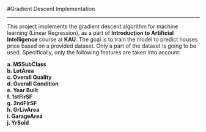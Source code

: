 #Gradient Descent Implementation
__________________________________________

This project implements the gradient descent algorithm for machine learning (Linear Regression), as a part of 
**Introduction to Artificial Intelligence** course at **KAU**. The goal is to train the model to predict
houses price based on a provided dataset. Only a part of the dataset is going to be used. Specifically, 
only the following features are taken into account:  

**a. MSSubClass  
b. LotArea  
c. Overall Quality  
d. Overall Condition  
e. Year Built  
f. 1stFlrSF  
g. 2ndFlrSF  
h. GrLivArea  
i. GarageArea  
j. YrSold**